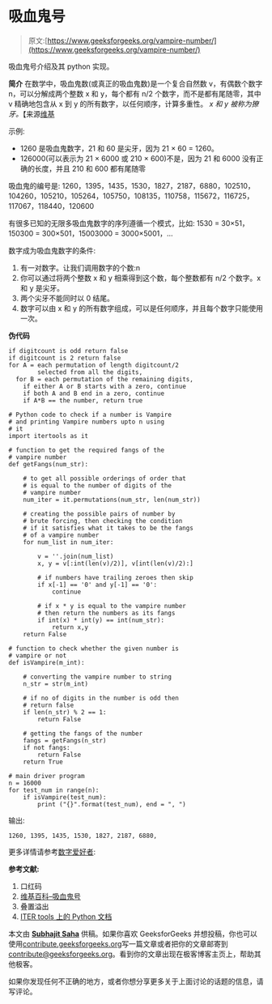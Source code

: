 # 吸血鬼号

> 原文:[https://www.geeksforgeeks.org/vampire-number/](https://www.geeksforgeeks.org/vampire-number/)

吸血鬼号介绍及其 python 实现。

**简介**
在数学中，吸血鬼数(或真正的吸血鬼数)是一个复合自然数 v，有偶数个数字 n，可以分解成两个整数 x 和 y，每个都有 n/2 个数字，而不是都有尾随零，其中 v 精确地包含从 x 到 y 的所有数字，以任何顺序，计算多重性。 *x 和 y 被称为獠牙。*【来源[维基](https://en.wikipedia.org/wiki/Vampire_number)

示例:

*   1260 是吸血鬼数字，21 和 60 是尖牙，因为 21 × 60 = 1260。
*   126000(可以表示为 21 × 6000 或 210 × 600)不是，因为 21 和 6000 没有正确的长度，并且 210 和 600 都有尾随零

吸血鬼的编号是:
1260，1395，1435，1530，1827，2187，6880，102510，104260，105210，105264，105750，108135，110758，115672，116725，117067，118440，120600

有很多已知的无限多吸血鬼数字的序列遵循一个模式，比如:
1530 = 30×51，150300 = 300×501，15003000 = 3000×5001，…

数字成为吸血鬼数字的条件:

1.  有一对数字。让我们调用数字的个数:n
2.  你可以通过将两个整数 x 和 y 相乘得到这个数，每个整数都有 n/2 个数字。x 和 y 是尖牙。
3.  两个尖牙不能同时以 0 结尾。
4.  数字可以由 x 和 y 的所有数字组成，可以是任何顺序，并且每个数字只能使用一次。

**伪代码**

```
if digitcount is odd return false
if digitcount is 2 return false
for A = each permutation of length digitcount/2 
        selected from all the digits,
  for B = each permutation of the remaining digits,
    if either A or B starts with a zero, continue
    if both A and B end in a zero, continue
    if A*B == the number, return true
```

```
# Python code to check if a number is Vampire
# and printing Vampire numbers upto n using
# it
import itertools as it

# function to get the required fangs of the
# vampire number
def getFangs(num_str):

    # to get all possible orderings of order that
    # is equal to the number of digits of the 
    # vampire number
    num_iter = it.permutations(num_str, len(num_str))

    # creating the possible pairs of number by 
    # brute forcing, then checking the condition 
    # if it satisfies what it takes to be the fangs 
    # of a vampire number
    for num_list in num_iter:

        v = ''.join(num_list)
        x, y = v[:int(len(v)/2)], v[int(len(v)/2):]

        # if numbers have trailing zeroes then skip
        if x[-1] == '0' and y[-1] == '0':
            continue

        # if x * y is equal to the vampire number
        # then return the numbers as its fangs
        if int(x) * int(y) == int(num_str):
            return x,y
    return False

# function to check whether the given number is 
# vampire or not
def isVampire(m_int):

    # converting the vampire number to string
    n_str = str(m_int)

    # if no of digits in the number is odd then 
    # return false
    if len(n_str) % 2 == 1:
        return False

    # getting the fangs of the number
    fangs = getFangs(n_str)
    if not fangs:
        return False
    return True

# main driver program
n = 16000
for test_num in range(n):
    if isVampire(test_num):
        print ("{}".format(test_num), end = ", ")
```

输出:

```
1260, 1395, 1435, 1530, 1827, 2187, 6880, 

```

更多详情请参考[数字爱好者](http://www.numberphile.com/videos/vampire_numbers.html):

**参考文献:**

1.  口红码
2.  [维基百科–吸血鬼号](https://en.wikipedia.org/wiki/Vampire_number)
3.  叠置溢出
4.  [ITER tools 上的 Python 文档](https://docs.python.org/3.6/library/itertools.html#itertools.permutations)

本文由 **[Subhajit Saha](https://www.linkedin.com/in/subhajit-saha-06aa29131/)** 供稿。如果你喜欢 GeeksforGeeks 并想投稿，你也可以使用[contribute.geeksforgeeks.org](http://www.contribute.geeksforgeeks.org)写一篇文章或者把你的文章邮寄到 contribute@geeksforgeeks.org。看到你的文章出现在极客博客主页上，帮助其他极客。

如果你发现任何不正确的地方，或者你想分享更多关于上面讨论的话题的信息，请写评论。